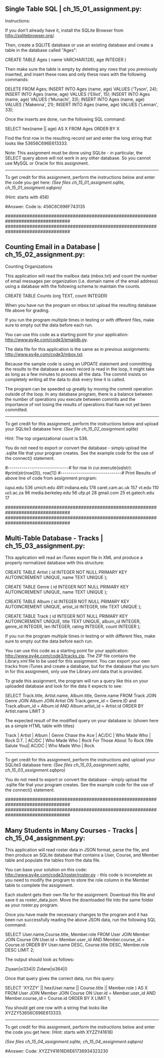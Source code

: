 Single Table SQL | ch_15_01_assignment.py:
--------------------------------------------------------------------------------

Instructions:

If you don't already have it, install the SQLite Browser
from http://sqlitebrowser.org/.

Then, create a SQLITE database or use an existing database and create a table
in the database called "Ages":

CREATE TABLE Ages (
  name VARCHAR(128),
  age INTEGER
)

Then make sure the table is empty by deleting any rows that you previously
inserted, and insert these rows and only these rows with the
following commands:

DELETE FROM Ages;
INSERT INTO Ages (name, age) VALUES ('Tyson', 24);
INSERT INTO Ages (name, age) VALUES ('Elliot', 15);
INSERT INTO Ages (name, age) VALUES ('Munachi', 33);
INSERT INTO Ages (name, age) VALUES ('Makenna', 21);
INSERT INTO Ages (name, age) VALUES ('Lennan', 33);

Once the inserts are done, run the following SQL command:

SELECT hex(name || age) AS X FROM Ages ORDER BY X

Find the first row in the resulting record set and enter the long string
that looks like 53656C696E613333.

Note: This assignment must be done using SQLite - in particular,
the SELECT query above will not work in any other database.
So you cannot use MySQL or Oracle for this assignment.

--------------------------------------------------------------------------------

To get credit for this assignment, perform the instructions below and
enter the code you get here: *(See files ch_15_01_assigment.sqlite, ch_15_01_assigment.sqbpro)*

(Hint: starts with 456)

#Answer:
Code is: 456C6C696F743135

################################################################################
################################################################################

Counting Email in a Database | ch_15_02_assignment.py:
--------------------------------------------------------------------------------

Counting Organizations

This application will read the mailbox data (mbox.txt) and count the number of
email messages per organization (i.e. domain name of the email address) using
a database with the following schema to maintain the counts.

CREATE TABLE Counts (org TEXT, count INTEGER)

When you have run the program on mbox.txt upload the resulting database file
above for grading.

If you run the program multiple times in testing or with dfferent files,
make sure to empty out the data before each run.

You can use this code as a starting point for your application:
http://www.py4e.com/code3/emaildb.py.

The data file for this application is the same as in previous assignments:
http://www.py4e.com/code3/mbox.txt.

Because the sample code is using an UPDATE statement and committing the results
to the database as each record is read in the loop, it might take as long as a
few minutes to process all the data. The commit insists on completely writing
all the data to disk every time it is called.

The program can be speeded up greatly by moving the commit operation outside
of the loop. In any database program, there is a balance between the number
of operations you execute between commits and the importance of not losing the
results of operations that have not yet been committed.

--------------------------------------------------------------------------------

To get credit for this assignment, perform the instructions below and
upload your SQLite3 database here: *(See file ch_15_02_assignment.sqlite)*

Hint: The top organizational count is 536.

You do not need to export or convert the database - simply upload the .sqlite
file that your program creates. See the example code for the use of the
connect() statement.

#-------------------------------#
for row in cur.execute(sqlstr):
    #print(str(row[0]), row[1])
#-------------------------------#
Print Results of above line of code from assignment program:

iupui.edu 536
umich.edu 491
indiana.edu 178
caret.cam.ac.uk 157
vt.edu 110
uct.ac.za 96
media.berkeley.edu 56
ufp.pt 28
gmail.com 25
et.gatech.edu 17

################################################################################
################################################################################

Multi-Table Database - Tracks | ch_15_03_assignment.py:
--------------------------------------------------------------------------------

This application will read an iTunes export file in XML and produce a
properly normalized database with this structure:

CREATE TABLE Artist (
    id  INTEGER NOT NULL PRIMARY KEY AUTOINCREMENT UNIQUE,
    name    TEXT UNIQUE
);

CREATE TABLE Genre (
    id  INTEGER NOT NULL PRIMARY KEY AUTOINCREMENT UNIQUE,
    name    TEXT UNIQUE
);

CREATE TABLE Album (
    id  INTEGER NOT NULL PRIMARY KEY AUTOINCREMENT UNIQUE,
    artist_id  INTEGER,
    title   TEXT UNIQUE
);

CREATE TABLE Track (
    id  INTEGER NOT NULL PRIMARY KEY
        AUTOINCREMENT UNIQUE,
    title TEXT  UNIQUE,
    album_id  INTEGER,
    genre_id  INTEGER,
    len INTEGER, rating INTEGER, count INTEGER
);

If you run the program multiple times in testing or with different files,
make sure to empty out the data before each run.

You can use this code as a starting point for your application:
http://www.py4e.com/code3/tracks.zip. The ZIP file contains the Library.xml
file to be used for this assignment. You can export your own tracks from
iTunes and create a database, but for the database that you turn in for this
assignment, only use the Library.xml data that is provided.

To grade this assignment, the program will run a query like this on your
uploaded database and look for the data it expects to see:

SELECT Track.title, Artist.name, Album.title, Genre.name
    FROM Track JOIN Genre JOIN Album JOIN Artist
    ON Track.genre_id = Genre.ID and Track.album_id = Album.id
        AND Album.artist_id = Artist.id
    ORDER BY Artist.name LIMIT 3

The expected result of the modified query on your database is:
(shown here as a simple HTML table with titles)

Track                                  |  Artist  |   Album      |  Genre
Chase the Ace	                         |  AC/DC	  | Who Made Who |  Rock
D.T.	                                 |  AC/DC	  | Who Made Who |  Rock
For Those About To Rock (We Salute You)|  AC/DC	  | Who Made Who |	Rock

--------------------------------------------------------------------------------

To get credit for this assignment, perform the instructions and upload your
SQLite3 database here: *(See files ch_15_03_assignment.sqlite, ch_15_03_assignment.sqbpro)*

You do not need to export or convert the database - simply upload the .sqlite
file that your program creates. See the example code for the use of the
connect() statement.

################################################################################
################################################################################

Many Students in Many Courses - Tracks | ch_15_04_assignment.py:
--------------------------------------------------------------------------------

This application will read roster data in JSON format, parse the file,
and then produce an SQLite database that contains a User, Course,
and Member table and populate the tables from the data file.

You can base your solution on this code:
http://www.py4e.com/code3/roster/roster.py - this code is incomplete as you
need to modify the program to store the role column in the Member table to
complete the assignment.

Each student gets their own file for the assignment. Download this file and
save it as roster_data.json. Move the downloaded file into the same folder
as your roster.py program.

Once you have made the necessary changes to the program and it has been run
successfully reading the above JSON data, run the following SQL command:

SELECT User.name,Course.title, Member.role FROM
    User JOIN Member JOIN Course
    ON User.id = Member.user_id AND Member.course_id = Course.id
    ORDER BY User.name DESC, Course.title DESC, Member.role DESC LIMIT 2;

The output should look as follows:

Ziyaan|si334|0
Zidane|si364|0

Once that query gives the correct data, run this query:

SELECT 'XYZZY' || hex(User.name || Course.title || Member.role ) AS X FROM
    User JOIN Member JOIN Course
    ON User.id = Member.user_id AND Member.course_id = Course.id
    ORDER BY X LIMIT 1;

You should get one row with a string that looks like XYZZY53656C696E613333.

--------------------------------------------------------------------------------

To get credit for this assignment, perform the instructions below and enter
the code you get here: (Hint: starts with XYZZY41616)

*(See files ch_15_04_assignment.sqlite, ch_15_04_assignment.sqbpro)*

#Answer:
Code: XYZZY41616D6E61736934323230
